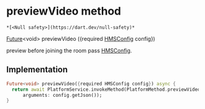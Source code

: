 


# previewVideo method




    *[<Null safety>](https://dart.dev/null-safety)*




[Future](https://api.flutter.dev/flutter/dart-async/Future-class.html)&lt;void> previewVideo
({required [HMSConfig](../../hmssdk_flutter/HMSConfig-class.md) config})





<p>preview before joining the room pass <a href="../../hmssdk_flutter/HMSConfig-class.md">HMSConfig</a>.</p>



## Implementation

```dart
Future<void> previewVideo({required HMSConfig config}) async {
  return await PlatformService.invokeMethod(PlatformMethod.previewVideo,
      arguments: config.getJson());
}
```







